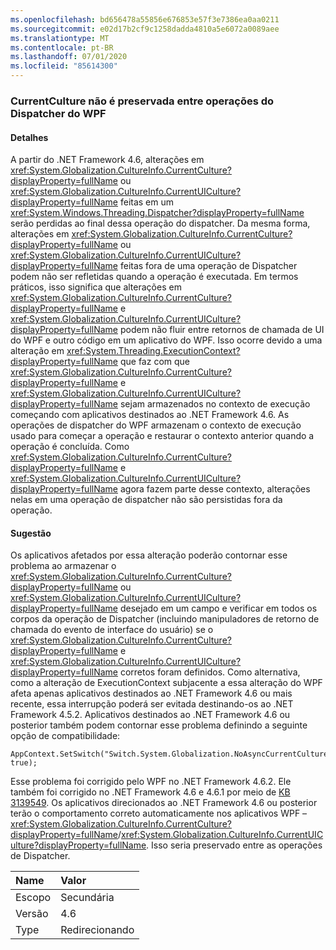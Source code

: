 ```yaml
---
ms.openlocfilehash: bd656478a55856e676853e57f3e7386ea0aa0211
ms.sourcegitcommit: e02d17b2cf9c1258dadda4810a5e6072a0089aee
ms.translationtype: MT
ms.contentlocale: pt-BR
ms.lasthandoff: 07/01/2020
ms.locfileid: "85614300"
---
```

### <a name="currentculture-is-not-preserved-across-wpf-dispatcher-operations"></a>CurrentCulture não é preservada entre operações do Dispatcher do WPF

#### <a name="details"></a>Detalhes

A partir do .NET Framework 4.6, alterações em <xref:System.Globalization.CultureInfo.CurrentCulture?displayProperty=fullName> ou <xref:System.Globalization.CultureInfo.CurrentUICulture?displayProperty=fullName> feitas em um <xref:System.Windows.Threading.Dispatcher?displayProperty=fullName> serão perdidas ao final dessa operação do dispatcher. Da mesma forma, alterações em <xref:System.Globalization.CultureInfo.CurrentCulture?displayProperty=fullName> ou <xref:System.Globalization.CultureInfo.CurrentUICulture?displayProperty=fullName> feitas fora de uma operação de Dispatcher podem não ser refletidas quando a operação é executada. Em termos práticos, isso significa que alterações em <xref:System.Globalization.CultureInfo.CurrentCulture?displayProperty=fullName> e <xref:System.Globalization.CultureInfo.CurrentUICulture?displayProperty=fullName> podem não fluir entre retornos de chamada de UI do WPF e outro código em um aplicativo do WPF. Isso ocorre devido a uma alteração em <xref:System.Threading.ExecutionContext?displayProperty=fullName> que faz com que <xref:System.Globalization.CultureInfo.CurrentCulture?displayProperty=fullName> e <xref:System.Globalization.CultureInfo.CurrentUICulture?displayProperty=fullName> sejam armazenados no contexto de execução começando com aplicativos destinados ao .NET Framework 4.6. As operações de dispatcher do WPF armazenam o contexto de execução usado para começar a operação e restaurar o contexto anterior quando a operação é concluída. Como <xref:System.Globalization.CultureInfo.CurrentCulture?displayProperty=fullName> e <xref:System.Globalization.CultureInfo.CurrentUICulture?displayProperty=fullName> agora fazem parte desse contexto, alterações nelas em uma operação de dispatcher não são persistidas fora da operação.

#### <a name="suggestion"></a>Sugestão

Os aplicativos afetados por essa alteração poderão contornar esse problema ao armazenar o <xref:System.Globalization.CultureInfo.CurrentCulture?displayProperty=fullName> ou <xref:System.Globalization.CultureInfo.CurrentUICulture?displayProperty=fullName> desejado em um campo e verificar em todos os corpos da operação de Dispatcher (incluindo manipuladores de retorno de chamada do evento de interface do usuário) se o <xref:System.Globalization.CultureInfo.CurrentCulture?displayProperty=fullName> e <xref:System.Globalization.CultureInfo.CurrentUICulture?displayProperty=fullName> corretos foram definidos. Como alternativa, como a alteração de ExecutionContext subjacente a essa alteração do WPF afeta apenas aplicativos destinados ao .NET Framework 4.6 ou mais recente, essa interrupção poderá ser evitada destinando-os ao .NET Framework 4.5.2. Aplicativos destinados ao .NET Framework 4.6 ou posterior também podem contornar esse problema definindo a seguinte opção de compatibilidade:

<pre><code class="lang-csharp">AppContext.SetSwitch(&quot;Switch.System.Globalization.NoAsyncCurrentCulture&quot;, true);&#13;&#10;</code></pre>

Esse problema foi corrigido pelo WPF no .NET Framework 4.6.2. Ele também foi corrigido no .NET Framework 4.6 e 4.6.1 por meio de [KB 3139549](https://support.microsoft.com/kb/3139549). Os aplicativos direcionados ao .NET Framework 4.6 ou posterior terão o comportamento correto automaticamente nos aplicativos WPF – <xref:System.Globalization.CultureInfo.CurrentCulture?displayProperty=fullName>/<xref:System.Globalization.CultureInfo.CurrentUICulture?displayProperty=fullName>. Isso seria preservado entre as operações de Dispatcher.

| Name    | Valor       |
|:--------|:------------|
| Escopo   | Secundária       |
| Versão | 4.6         |
| Type    | Redirecionando |

